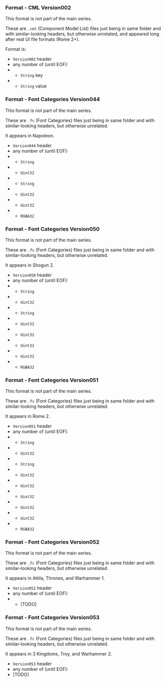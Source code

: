 ### Format - CML Version002

This format is not part of the main series.

These are `.cml` (Component Model List) files just being in same folder and with similar-looking headers, but otherwise unrelated, and appeared long after real UI file formats (Rome 2+).

Format is:

* `Version002` header
* any number of (until EOF):
* * `String` key
* * `String` value

### Format - Font Categories Version044

This format is not part of the main series.

These are `.fc` (Font Categories) files just being in same folder and with similar-looking headers, but otherwise unrelated.

It appears in Napoleon.

* `Version044` header
* any number of (until EOF):
* * `String`
* * `Uint32`
* * `String`
* * `Uint32`
* * `Uint32`
* * `RGBA32`

### Format - Font Categories Version050

This format is not part of the main series.

These are `.fc` (Font Categories) files just being in same folder and with similar-looking headers, but otherwise unrelated.

It appears in Shogun 2.

* `Version050` header
* any number of (until EOF):
* * `String`
* * `Uint32`
* * `String`
* * `Uint32`
* * `Uint32`
* * `Uint32`
* * `Uint32`
* * `RGBA32`

### Format - Font Categories Version051

This format is not part of the main series.

These are `.fc` (Font Categories) files just being in same folder and with similar-looking headers, but otherwise unrelated.

It appears in Rome 2.

* `Version051` header
* any number of (until EOF):
* * `String`
* * `Uint32`
* * `String`
* * `Uint32`
* * `Uint32`
* * `Uint32`
* * `Uint32`
* * `Uint32`
* * `RGBA32`

### Format - Font Categories Version052

This format is not part of the main series.

These are `.fc` (Font Categories) files just being in same folder and with similar-looking headers, but otherwise unrelated.

It appears in Attila, Thrones, and Warhammer 1.

* `Version052` header
* any number of (until EOF):
* * [TODO]

### Format - Font Categories Version053

This format is not part of the main series.

These are `.fc` (Font Categories) files just being in same folder and with similar-looking headers, but otherwise unrelated.

It appears in 3 Kingdoms, Troy, and Warhammer 2.

* `Version053` header
* any number of (until EOF):
* [TODO]
